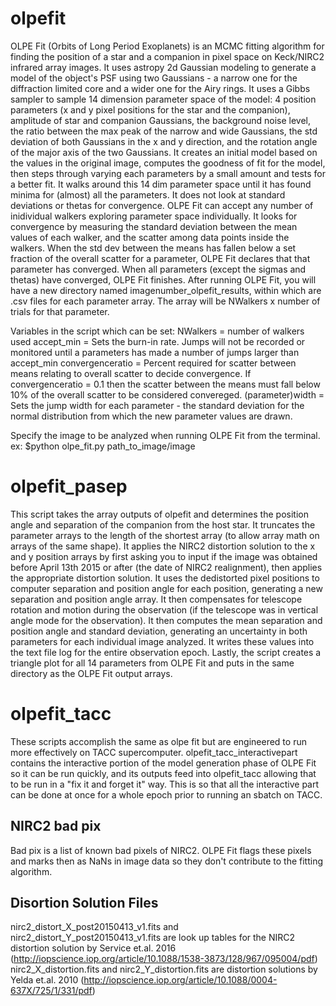 # olpefit
OLPE Fit (Orbits of Long Period Exoplanets) is an MCMC fitting algorithm for finding the position of a star and a companion in pixel space on Keck/NIRC2 infrared array images.  It uses astropy 2d Gaussian modeling to generate a model of the object's PSF using two Gaussians - a narrow one for the diffraction limited core and a wider one for the Airy rings.  It uses a Gibbs sampler to sample 14 dimension parameter space of the model: 4 position parameters (x and y pixel positions for the star and the companion), amplitude of star and companion Gaussians, the background noise level, the ratio between the max peak of the narrow and wide Gaussians, the std deviation of both Gaussians in the x and y direction, and the rotation angle of the major axis of the two Gaussians.  It creates an initial model based on the values in the original image, computes the goodness of fit for the model, then steps through varying each parameters by a small amount and tests for a better fit.  It walks around this 14 dim parameter space until it has found minima for (almost) all the parameters.  It does not look at standard deviations or thetas for convergence.
OLPE Fit can accept any number of inidividual walkers exploring parameter space individually.  It looks for convergence by measuring the standard deviation between the mean values of each walker, and the scatter among data points inside the walkers.  When the std dev between the means has fallen below a set fraction of the overall scatter for a parameter, OLPE Fit declares that that parameter has converged.  When all parameters (except the sigmas and thetas) have converged, OLPE Fit finishes.
After running OLPE Fit, you will have a new directory named imagenumber_olpefit_results, within which are .csv files for each parameter array.  The array will be NWalkers x number of trials for that parameter.

Variables in the script which can be set:
NWalkers = number of walkers used
accept_min = Sets the burn-in rate.  Jumps will not be recorded or monitored until a parameters has made a number of jumps larger than accept_min
convergenceratio = Percent required for scatter between means relating to overall scatter to decide convergence.  If convergenceratio = 0.1 then the scatter between the means must fall below 10% of the overall scatter to be considered convereged.
(parameter)width = Sets the jump width for each parameter - the standard deviation for the normal distribution from which the new parameter values are drawn.

Specify the image to be analyzed when running OLPE Fit from the terminal.  ex: $python olpe_fit.py path_to_image/image


# olpefit_pasep
This script takes the array outputs of olpefit and determines the position angle and separation of the companion from the host star.  It truncates the parameter arrays to the length of the shortest array (to allow array math on arrays of the same shape).  It applies the NIRC2 distortion solution to the x and y position arrays by first asking you to input if the image was obtained before April 13th 2015 or after (the date of NIRC2 realignment), then applies the appropriate distortion solution.  It uses the dedistorted pixel positions to computer separation and position angle for each position, generating a new separation and position angle array.  It then compensates for telescope rotation and motion during the observation (if the telescope was in vertical angle mode for the observation).  It then computes the mean separation and position angle and standard deviation, generating an uncertainty in both parameters for each individual image analyzed.  It writes these values into the text file log for the entire observation epoch.  Lastly, the script creates a triangle plot for all 14 parameters from OLPE Fit and puts in the same directory as the OLPE Fit output arrays.

# olpefit_tacc
These scripts accomplish the same as olpe fit but are engineered to run more effectively on TACC supercomputer. olpefit_tacc_interactivepart contains the interactive portion of the model generation phase of OLPE Fit so it can be run quickly, and its outputs feed into olpefit_tacc allowing that to be run in a "fix it and forget it" way.  This is so that all the interactive part can be done at once for a whole epoch prior to running an sbatch on TACC.

## NIRC2 bad pix
Bad pix is a list of known bad pixels of NIRC2.  OLPE Fit flags these pixels and marks then as NaNs in image data so they don't contribute to the fitting algorithm.

## Disortion Solution Files
nirc2_distort_X_post20150413_v1.fits and nirc2_distort_Y_post20150413_v1.fits are look up tables for the NIRC2 distortion solution by Service et.al. 2016 (http://iopscience.iop.org/article/10.1088/1538-3873/128/967/095004/pdf)
nirc2_X_distortion.fits and nirc2_Y_distortion.fits are distortion solutions by Yelda et.al. 2010 (http://iopscience.iop.org/article/10.1088/0004-637X/725/1/331/pdf)
